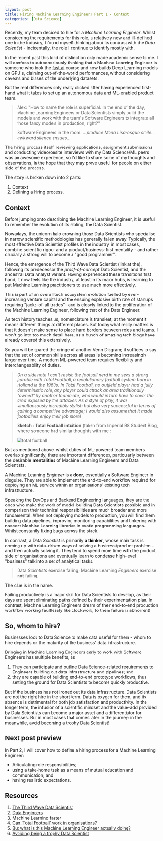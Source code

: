 ```yaml
---
layout: post
title: Hiring Machine Learning Engineers Part 1 - Context
categories: [Data Science]
---
```


Recently, my team decided to hire for a *Machine Learning Engineer*. Whilst considering the requirements for this role, a relatively new and ill-defined one in the industry, I found myself thinking about its contrast with the *Data Scientist* - incidentally, the role I continue to identify mostly with.

In the recent past this kind of distinction only made academic sense to me. I will confess to subconsciously thinking that a Machine Learning Engineer is someone who took the [fast.ai](https://www.fast.ai/) course and now builds Deep Learning models on GPU's, claiming out-of-the-world performances, without considering caveats and biases of the underlying datasets.

But the real differences only really clicked after having experienced first-hand what it takes to set up an autonomous data and ML-enabled product team.

> Alex: "How to name the role is superficial. In the end of the day, Machine Learning Engineers or Data Scientists simply build the models and work with the team's Software Engineers to integrate all those fancy models in production, right?"
>
> Software Engineers in the room: *...produce Mona Lisa-esque smile.. awkward silence ensues...*

The hiring process itself, reviewing applications, assignment submissions and conducting video/onsite interviews with my Data Science/ML peers was an awesome experience, so I'd like to share some of my thoughts and observations, in the hope that they may prove useful for people on either side of the process.

The story is broken down into 2 parts:

1. Context
2. Defining a hiring process.

## Context

Before jumping onto describing the Machine Learning Engineer, it is useful to remember the evolution of its sibling, the Data Scientist.

Nowadays, the unicorn halo crowning those Data Scientists who specialise in narrow scientific methodologies has generally fallen away. Typically, the most effective Data Scientist profiles in the industry, in most cases, combine scientific rigour and a product/business-first mentality - and rather crucially a strong will to become a "good programmer".

Hence, the emergence of the Third Wave Data Scientist (link at the), following its predecessor the *proof-of-concept* Data Scientist, and the ancestral Data Analyst variant. Having experienced these transitions first hand, it now feels like the industry, at least in its major hubs, is learning to put Machine Learning practitioners to use much more effectively.

This is part of an overall tech ecosystem evolution fuelled by ever-increasing venture capital and the ensuing explosive birth rate of startups requiring "jacks-of-all trades"- and is closely linked to the proliferation of the Machine Learning Engineer, following that of the Data Engineer.

As tech history teaches us, nomenclature is transient; at the moment it means different things at different places. But today what really matters is that it doesn't make sense to place hard borders between roles and teams. I won't go into too much detail here, as a bunch of amazing tech blogs have already covered this extensively.

So you will be spared the cringe of another Venn Diagram; it suffices to say that the set of common skills across all areas is becoming increasingly larger over time. A modern ML-powered team requires flexibility and interchangeability of duties.

> *On a side note I can't resist: the football nerd in me sees a strong parable with Total Football, a revolutionary football system born in Holland in the 1960s. In Total Football, no outfield player had a fully deterministic role; any player could attack an area traditionally "owned" by another teammate, who would in turn have to cover the area exposed by the attacker. As a style of play, it was simultaneously incredibly stylish but also very successful in terms of gaining a competitive advantage; I would also assume that it made footballers enjoy their job more!*
>
> **Sketch** : **Total Football intuition** (taken from Imperial BS Student Blog, where someone had similar thoughts with me):
>
> ![total football](http://i.imgur.com/W5LzxMi.png)

But as mentioned above, whilst duties of ML-powered team members overlap significantly, there are important differences, particularly between the desirable **mentalities** of Machine Learning Engineers and Data Scientists.

A Machine Learning *Engineer* is **a doer**, essentially a Software Engineer in disguise. They are able to implement the end-to-end workflow required for deploying an ML service within an organisations' existing tech infrastructure.

Speaking the DevOps and Backend Engineering languages, they are the ones who make the work of model-building Data Scientists possible and in comparison their technical responsibilities are much broader and more fundamental. When not deploying models to production, you will find them building data pipelines, improving monitoring capabilities and tinkering with nascent Machine Learning libraries in exotic programming languages. Whilst constantly fixing bugs across the stack.

In contrast, a Data *Scientist* is primarily **a thinker**, whose main task is coming up with data-driven ways of solving a business/product problem - and then actually solving it. They tend to spend more time with the product side of organisations and eventually learn to condense high-level "business" talk into a set of analytical tasks.

> Data *Scientists* exercise failing; Machine Learning *Engineers* exercise **not** failing.

The clue is in the name.

Failing productively is a major skill for Data Scientists to develop, as their days are spent eliminating paths defined by their experimentation plan. In contrast, Machine Learning Engineers dream of their end-to-end production workflow working faultlessly like clockwork; to them failure is abhorrent!

## So, whom to hire?

Businesses look to Data Science to make data useful for them - whom to hire depends on the maturity of the business' data infrastructure.

Bringing in Machine Learning Engineers early to work with Software Engineers has multiple benefits, as

1. They can participate and outline Data Science-related requirements to Engineers building out data infrastructure and pipelines; and
2. they are capable of building end-to-end prototype workflows, thus setting the ground for Data Scientists to become quickly productive.

But if the business has not ironed out its data infrastructure,  Data Scientists are not the right hire in the short term. Data is oxygen for them, and its absence is detrimental for both job satisfaction and productivity. In the longer term, the infusion of a scientific mindset and the value-add provided by Data Scientists can become a major asset and a differentiator for businesses. But in most cases that comes later in the journey: in the meanwhile, avoid becoming a trophy Data Scientist!

## Next post preview

In Part 2, I will cover how to define a hiring process for a Machine Learning Engineer:

- Articulating role responsibilities;
- using a take-home task as a means of mutual education and communication; and
- having realistic expectations.

## Resources

1. [The Third Wave Data Scientist](https://towardsdatascience.com/the-third-wave-data-scientist-1421df7433c9)
2. [Data Engineers](https://medium.com/@rchang/a-beginners-guide-to-data-engineering-part-i-4227c5c457d7)
3. [Machine Learning faster](http://nlathia.github.io/2019/08/13/Machine-learning-faster/)
4. [Can ‘Total Football’ work in organisations?](https://www.imperial.ac.uk/business-school/intelligence/student-blog/can-total-football-work-organisations/)
5. [But what is this Machine Learning Engineer actually doing?](https://medium.com/@tomaszdudek/but-what-is-this-machine-learning-engineer-actually-doing-18464d5c699)
6. [Avoiding being a trophy Data Scientist](https://peadarcoyle.com/2017/07/23/avoiding-being-a-trophy-data-scientist)
